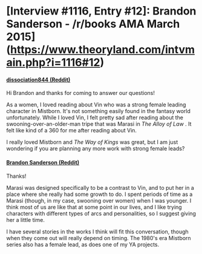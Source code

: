 # [Interview #1116, Entry #12]: Brandon Sanderson - /r/books AMA March 2015](https://www.theoryland.com/intvmain.php?i=1116#12)

#### [dissociation844 (Reddit)](http://www.reddit.com/r/books/comments/2ytg2h/im_novelist_brandon_sanderson_ama/cpcrm0l)

Hi Brandon and thanks for coming to answer our questions!

As a women, I loved reading about Vin who was a strong female leading character in Mistborn. It's not something easily found in the fantasy world unfortunately. While I loved Vin, I felt pretty sad after reading about the swooning-over-an-older-man tripe that was Marasi in
*The Alloy of Law*
. It felt like kind of a 360 for me after reading about Vin.

I really loved Mistborn and
*The Way of Kings*
was great, but I am just wondering if you are planning any more work with strong female leads?

#### [Brandon Sanderson (Reddit)](http://www.reddit.com/r/books/comments/2ytg2h/im_novelist_brandon_sanderson_ama/cpctd9o)

Thanks!

Marasi was designed specifically to be a contrast to Vin, and to put her in a place where she really had some growth to do. I spent periods of time as a Marasi (though, in my case, swooning over women) when I was younger. I think most of us are like that at some point in our lives, and I like trying characters with different types of arcs and personalities, so I suggest giving her a little time.

I have several stories in the works I think will fit this conversation, though when they come out will really depend on timing. The 1980's era Mistborn series also has a female lead, as does one of my YA projects.

